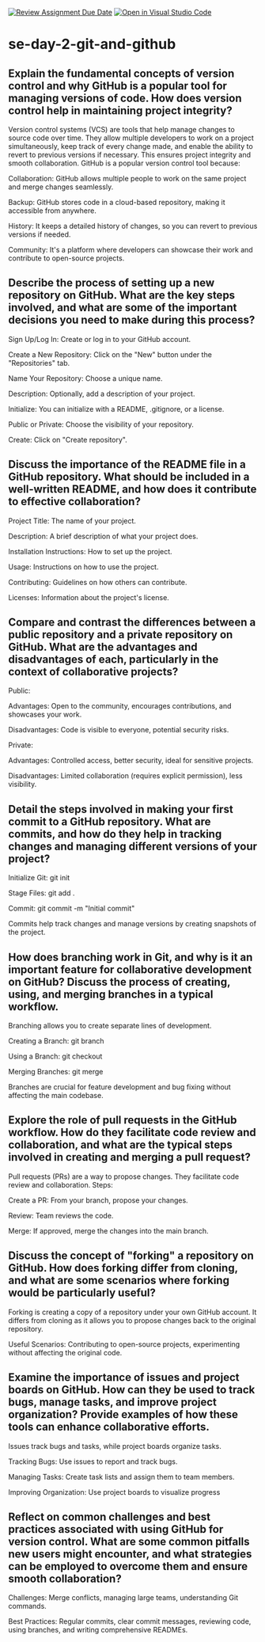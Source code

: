 [![Review Assignment Due Date](https://classroom.github.com/assets/deadline-readme-button-22041afd0340ce965d47ae6ef1cefeee28c7c493a6346c4f15d667ab976d596c.svg)](https://classroom.github.com/a/8wgCKhpZ)
[![Open in Visual Studio Code](https://classroom.github.com/assets/open-in-vscode-2e0aaae1b6195c2367325f4f02e2d04e9abb55f0b24a779b69b11b9e10269abc.svg)](https://classroom.github.com/online_ide?assignment_repo_id=17000361&assignment_repo_type=AssignmentRepo)
# se-day-2-git-and-github
## Explain the fundamental concepts of version control and why GitHub is a popular tool for managing versions of code. How does version control help in maintaining project integrity?
Version control systems (VCS) are tools that help manage changes to source code over time. They allow multiple developers to work on a project simultaneously, keep track of every change made, and enable the ability to revert to previous versions if necessary. This ensures project integrity and smooth collaboration.
GitHub is a popular version control tool because:

Collaboration: GitHub allows multiple people to work on the same project and merge changes seamlessly.

Backup: GitHub stores code in a cloud-based repository, making it accessible from anywhere. 

History: It keeps a detailed history of changes, so you can revert to previous versions if needed.

Community: It's a platform where developers can showcase their work and contribute to open-source projects.
## Describe the process of setting up a new repository on GitHub. What are the key steps involved, and what are some of the important decisions you need to make during this process?
Sign Up/Log In: Create or log in to your GitHub account.

Create a New Repository: Click on the "New" button under the "Repositories" tab.

Name Your Repository: Choose a unique name.

Description: Optionally, add a description of your project.

Initialize: You can initialize with a README, .gitignore, or a license.

Public or Private: Choose the visibility of your repository.

Create: Click on "Create repository".
## Discuss the importance of the README file in a GitHub repository. What should be included in a well-written README, and how does it contribute to effective collaboration?
Project Title: The name of your project.

Description: A brief description of what your project does.

Installation Instructions: How to set up the project.

Usage: Instructions on how to use the project.

Contributing: Guidelines on how others can contribute.

Licenses: Information about the project's license.
## Compare and contrast the differences between a public repository and a private repository on GitHub. What are the advantages and disadvantages of each, particularly in the context of collaborative projects?
Public:

Advantages: Open to the community, encourages contributions, and showcases your work.

Disadvantages: Code is visible to everyone, potential security risks.

Private:

Advantages: Controlled access, better security, ideal for sensitive projects.

Disadvantages: Limited collaboration (requires explicit permission), less visibility.
## Detail the steps involved in making your first commit to a GitHub repository. What are commits, and how do they help in tracking changes and managing different versions of your project?
Initialize Git: git init

Stage Files: git add .

Commit: git commit -m "Initial commit"

Commits help track changes and manage versions by creating snapshots of the project.
## How does branching work in Git, and why is it an important feature for collaborative development on GitHub? Discuss the process of creating, using, and merging branches in a typical workflow.
Branching allows you to create separate lines of development.

Creating a Branch: git branch <branch-name>

Using a Branch: git checkout <branch-name>

Merging Branches: git merge <branch-name>

Branches are crucial for feature development and bug fixing without affecting the main codebase.
## Explore the role of pull requests in the GitHub workflow. How do they facilitate code review and collaboration, and what are the typical steps involved in creating and merging a pull request?
Pull requests (PRs) are a way to propose changes. They facilitate code review and collaboration. Steps:

Create a PR: From your branch, propose your changes.

Review: Team reviews the code.

Merge: If approved, merge the changes into the main branch.
## Discuss the concept of "forking" a repository on GitHub. How does forking differ from cloning, and what are some scenarios where forking would be particularly useful?
Forking is creating a copy of a repository under your own GitHub account. It differs from cloning as it allows you to propose changes back to the original repository.

Useful Scenarios: Contributing to open-source projects, experimenting without affecting the original code.
## Examine the importance of issues and project boards on GitHub. How can they be used to track bugs, manage tasks, and improve project organization? Provide examples of how these tools can enhance collaborative efforts.
Issues track bugs and tasks, while project boards organize tasks.

Tracking Bugs: Use issues to report and track bugs.

Managing Tasks: Create task lists and assign them to team members.

Improving Organization: Use project boards to visualize progress
## Reflect on common challenges and best practices associated with using GitHub for version control. What are some common pitfalls new users might encounter, and what strategies can be employed to overcome them and ensure smooth collaboration?
Challenges: Merge conflicts, managing large teams, understanding Git commands.

Best Practices: Regular commits, clear commit messages, reviewing code, using branches, and writing comprehensive READMEs.
